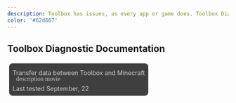 ```yaml
---
description: Toolbox has issues, as every app or game does. Toolbox Diagnostic Documentation is here to help with that, by giving instructions to diagnose certain common issues!"
color: '#62d667'
---
```

## Toolbox Diagnostic Documentation
<div><a class="home-content-container" style="border-radius:8px;background: #222d;padding:8px;color:#ccc;display:inline-block;margin:4px;line-height: 0;" href="./l8agslqm"><p class="dreamsdb infotitle">Transfer data between Toolbox and Minecraft</p><p class="dreamsdb infostats" style="margin-left:8px;font-family:'Material Icons';">description movie</p><p class="dreamsdb infostats" style="display: block;line-height: 16px;margin: 0;">Last tested September, 22</p></a></div><style>a.home-content-container{text-decoration:none}</style>
